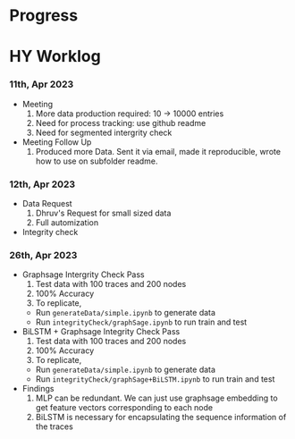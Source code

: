# Progress

# HY Worklog
### 11th, Apr 2023
- Meeting
  1. More data production required: 10 -> 10000 entries
  2. Need for process tracking: use github readme
  3. Need for segmented intergrity check
- Meeting Follow Up
  1. Produced more Data. Sent it via email, made it reproducible, wrote how to use on subfolder readme.
### 12th, Apr 2023
- Data Request
  1. Dhruv's Request for small sized data
  2. Full automization
- Integrity check
### 26th, Apr 2023
- Graphsage Intergrity Check Pass
  1. Test data with 100 traces and 200 nodes
  2. 100% Accuracy
  3. To replicate, 
    - Run ```generateData/simple.ipynb``` to generate data
    - Run ```integrityCheck/graphSage.ipynb``` to run train and test
- BiLSTM + Graphsage Integrity Check Pass
  1. Test data with 100 traces and 200 nodes
  2. 100% Accuracy
  3. To replicate, 
    - Run ```generateData/simple.ipynb``` to generate data
    - Run ```integrityCheck/graphSage+BiLSTM.ipynb``` to run train and test
- Findings
  1. MLP can be redundant. We can just use graphsage embedding to get feature vectors corresponding to each node
  2. BiLSTM is necessary for encapsulating the sequence information of the traces
